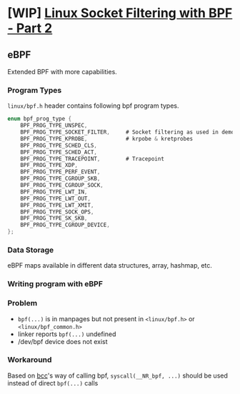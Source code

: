 # \[WIP\] [Linux Socket Filtering with BPF - Part 2](https://www.kernel.org/doc/Documentation/networking/filter.txt)
## eBPF
Extended BPF with more capabilities.  

### Program Types
`linux/bpf.h` header contains following bpf program types.
```c
enum bpf_prog_type {
	BPF_PROG_TYPE_UNSPEC,            
	BPF_PROG_TYPE_SOCKET_FILTER,     # Socket filtering as used in demo
	BPF_PROG_TYPE_KPROBE,            # krpobe & kretprobes
	BPF_PROG_TYPE_SCHED_CLS,         
	BPF_PROG_TYPE_SCHED_ACT,
	BPF_PROG_TYPE_TRACEPOINT,        # Tracepoint
	BPF_PROG_TYPE_XDP,
	BPF_PROG_TYPE_PERF_EVENT,
	BPF_PROG_TYPE_CGROUP_SKB,
	BPF_PROG_TYPE_CGROUP_SOCK,
	BPF_PROG_TYPE_LWT_IN,
	BPF_PROG_TYPE_LWT_OUT,
	BPF_PROG_TYPE_LWT_XMIT,
	BPF_PROG_TYPE_SOCK_OPS,
	BPF_PROG_TYPE_SK_SKB,
	BPF_PROG_TYPE_CGROUP_DEVICE,
};
```

### Data Storage
eBPF maps available in different data structures, array, hashmap, etc.

### Writing program with eBPF
### Problem
- `bpf(...)` is in manpages but not present in `<linux/bpf.h>` or `<linux/bpf_common.h>`
- linker reports `bpf(...)` undefined
- /dev/bpf device does not exist

### Workaround
Based on [bcc](https://github.com/iovisor/bcc/blob/master/src/cc/libbpf.c)'s way of calling bpf, `syscall(__NR_bpf, ...)` should be used instead of direct `bpf(...)` calls
